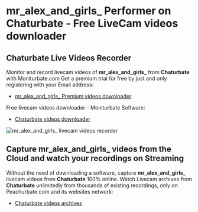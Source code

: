 # mr_alex_and_girls_ Performer on Chaturbate - Free LiveCam videos downloader

## Chaturbate Live Videos Recorder

Monitor and record livecam videos of **mr_alex_and_girls_** from **Chaturbate** with Moniturbate.com
Get a premium trial for free by just and only registering with your Email address:
* [mr_alex_and_girls_ Premium videos downloader](https://moniturbate.com/request-demo-licence-key.html)

Free livecam videos downloader - Moniturbate Software:
* [Chaturbate videos downloader](https://moniturbate.com/moniturbate-download-software.html)

![mr_alex_and_girls_ livecam videos recorder](https://peachurnet.com/templates/moniturbate-software.png)


## Capture mr_alex_and_girls_ videos from the Cloud and watch your recordings on Streaming

Without the need of downloading a software, capture **mr_alex_and_girls_** livecam videos from **Chaturbate** 100% online.
Watch Livecam archives from **Chaturbate** unlimitedly from thousands of existing recordings, only on Peachurbate.com and its websites network:
* [Chaturbate videos archives](https://peachurnet.com/)